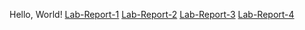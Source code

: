 Hello, World!
[Lab-Report-1](https://jess1ooo.github.io/cse15l-lab-reports/lab-report-1.html)
[Lab-Report-2](https://jess1ooo.github.io/cse15l-lab-reports/lab-report-2.html)
[Lab-Report-3](https://jess1ooo.github.io/cse15l-lab-reports/lab-report-3.html)
[Lab-Report-4](https://jess1ooo.github.io/cse15l-lab-reports/lab-report-4.html)
